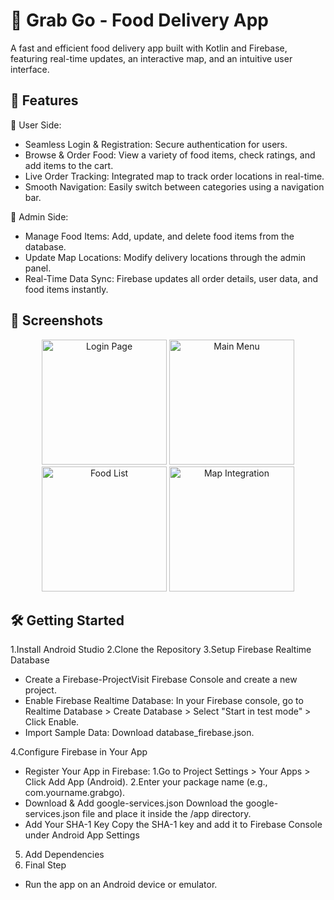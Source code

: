 ﻿# 🍔 Grab Go - Food Delivery App

A fast and efficient food delivery app built with Kotlin and Firebase, featuring real-time updates, an interactive map, and an intuitive user interface.

## 🚀 Features

🔹 User Side:

* Seamless Login & Registration: Secure authentication for users.
* Browse & Order Food: View a variety of food items, check ratings, and add items to the cart.
* Live Order Tracking: Integrated map to track order locations in real-time.
* Smooth Navigation: Easily switch between categories using a navigation bar.

🔹 Admin Side:

* Manage Food Items: Add, update, and delete food items from the database.
* Update Map Locations: Modify delivery locations through the admin panel.
* Real-Time Data Sync: Firebase updates all order details, user data, and food items instantly.

## 📸 Screenshots

<div align="center"> <img src="https://github.com/user-attachments/assets/5c6d1c22-a0b7-46e5-a631-1f6dd7c05469" width="200" alt="Login Page"> 
<img src="https://github.com/user-attachments/assets/e28fd812-5ee9-4fd9-9b66-aa59ec41399a" width="200" alt="Main Menu">
 <img src="https://github.com/user-attachments/assets/44b1cb17-d72e-4d4b-ae5e-7106198a97d4" width="200" alt="Food List"> 
 <img src="https://github.com/user-attachments/assets/8fc4ee0c-927f-4fe4-b3f2-5291c6be612e" width="200" alt="Map Integration"> <br> </div>

## 🛠 Getting Started

1.Install Android Studio
2.Clone the Repository
3.Setup Firebase Realtime Database
* Create a Firebase-ProjectVisit Firebase Console and create a new project.
* Enable Firebase Realtime Database: In your Firebase console, go to Realtime Database > Create Database > Select "Start in test mode" > Click Enable.
* Import Sample Data: Download database_firebase.json.

4.Configure Firebase in Your App
* Register Your App in Firebase: 
        1.Go to Project Settings > Your Apps > Click                   Add App (Android).
        2.Enter your package name (e.g., com.yourname.grabgo).
* Download & Add google-services.json
        Download the google-services.json file and place it inside the /app directory.
* Add Your SHA-1 Key
        Copy the SHA-1 key and add it to Firebase Console under Android App Settings

5. Add Dependencies
6. Final Step
* Run the app on an Android device or emulator.
